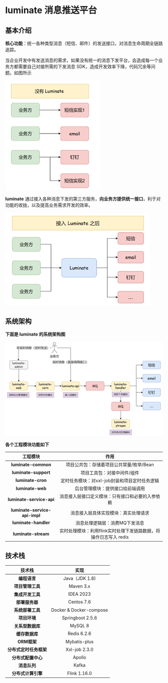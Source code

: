 # luminate 消息推送平台

## 基本介绍

**核心功能**：统一各种类型消息（短信、邮件）的发送接口，对消息生命周期全链路追踪。

当企业开发中有发送消息的需求，如果没有统一的消息下发平台，会造成每一个业务方都需要自己对接所需的下发消息 SDK，造成开发效率下降，代码冗余等问题。如图所示



<img src="https://raw.githubusercontent.com/warr99/picture-space/main/luminate-readme/luminate-readme-01.png" alt="readme01" style="zoom:50%;" />

**luminate** 通过接入各种消息下发的第三方服务，**向业务方提供统一接口**，利于对功能的收拢，以及提高业务需求开发的效率。

<img src="https://raw.githubusercontent.com/warr99/picture-space/main/luminate-readme/luminate-readme-03.png" alt="readme03" style="zoom:50%;" />

## 系统架构

**下面是 luminate 的系统架构图**

<img src="https://raw.githubusercontent.com/warr99/picture-space/main/luminate-readme/luminate-readme-02.png" alt="readme02" style="zoom: 67%;" />

**各个工程模块功能如下**

|         **工程模块**          |                           **作用**                           |
| :---------------------------: | :----------------------------------------------------------: |
|      **luminate-common**      |           项目公共包：存储着项目公共常量/枚举/Bean           |
|     **luminate-support**      |                 项目工具包：对接中间件/组件                  |
|       **luminate-cron**       |        定时任务模块：对xxl-job封装和项目定时任务逻辑         |
|       **luminate-web**        |               后台管理模块：提供接口给前端调用               |
|   **luminate-service-api**    |       消息接入层接口定义模块：只有接口和必要的入参依赖       |
| **luminate-service-api-impl** |             消息接入层具体实现模块：真实处理请求             |
|     **luminate-handler**      |                消息处理逻辑层：消费MQ下发消息                |
|      **luminate-stream**      | 实时处理模块：利用flink实时处理下发链路数据，将操作日志写入 redis |

## 技术栈

|         技术栈         |          实现           |
| :--------------------: | :---------------------: |
|      **编程语言**      |     Java（JDK 1.8)      |
|    **项目管理工具**    |        Maven 3.x        |
|    **集成开发工具**    |        IDEA 2023        |
|     **部署服务器**     |       Centos 7.6        |
|    **系统部署工具**    | Docker & Docker-compose |
|      **项目环境**      |    Springboot 2.5.6     |
|    **关系型数据库**    |         MySQL 8         |
|     **缓存数据库**     |       Redis 6.2.6       |
|      **ORM框架**       |      Mybatis-plus       |
| **分布式定时任务框架** |      Xxl-job 2.3.0      |
|   **分布式配置中心**   |         Apollo          |
|      **消息队列**      |          Kafka          |
|   **分布式计算引擎**   |      Flink 1.16.0       |
